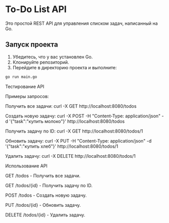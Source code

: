 # To-Do List API

Это простой REST API для управления списком задач, написанный на Go.

## Запуск проекта

1. Убедитесь, что у вас установлен Go.
2. Клонируйте репозиторий.
3. Перейдите в директорию проекта и выполните:

```bash
go run main.go
```

Тестирование API

Примеры запросов:

Получить все задачи:
curl -X GET http://localhost:8080/todos

Создать новую задачу:
curl -X POST -H "Content-Type: application/json" -d '{"task":"купить молоко"}' http://localhost:8080/todos

Получить задачу по ID:
curl -X GET http://localhost:8080/todos/1

Обновить задачу:
curl -X PUT -H "Content-Type: application/json" -d '{"task":"купить хлеб"}' http://localhost:8080/todos/1

Удалить задачу:
curl -X DELETE http://localhost:8080/todos/1

Использование API

GET /todos - Получить все задачи.

GET /todos/{id} - Получить задачу по ID.

POST /todos - Создать новую задачу.

PUT /todos/{id} - Обновить задачу.

DELETE /todos/{id} - Удалить задачу.
